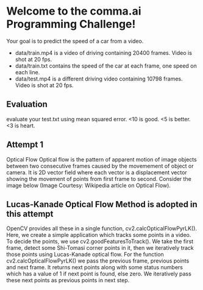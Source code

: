 Welcome to the comma.ai Programming Challenge!
======

Your goal is to predict the speed of a car from a video.

- data/train.mp4 is a video of driving containing 20400 frames. Video is shot at 20 fps.
- data/train.txt contains the speed of the car at each frame, one speed on each line.
- data/test.mp4 is a different driving video containing 10798 frames. Video is shot at 20 fps.

Evaluation
-----

evaluate your test.txt using mean squared error. <10 is good. <5 is better. <3 is heart.


Attempt 1
-----

Optical Flow
Optical flow is the pattern of apparent motion of image objects between two consecutive frames caused by the movemement of object or camera. It is 2D vector field where each vector is a displacement vector showing the movement of points from first frame to second. Consider the image below (Image Courtesy: Wikipedia article on Optical Flow).


Lucas-Kanade Optical Flow Method is adopted in this attempt
-----

OpenCV provides all these in a single function, cv2.calcOpticalFlowPyrLK(). Here, we create a simple application which tracks some points in a video. To decide the points, we use cv2.goodFeaturesToTrack(). We take the first frame, detect some Shi-Tomasi corner points in it, then we iteratively track those points using Lucas-Kanade optical flow. For the function cv2.calcOpticalFlowPyrLK() we pass the previous frame, previous points and next frame. It returns next points along with some status numbers which has a value of 1 if next point is found, else zero. We iteratively pass these next points as previous points in next step.
